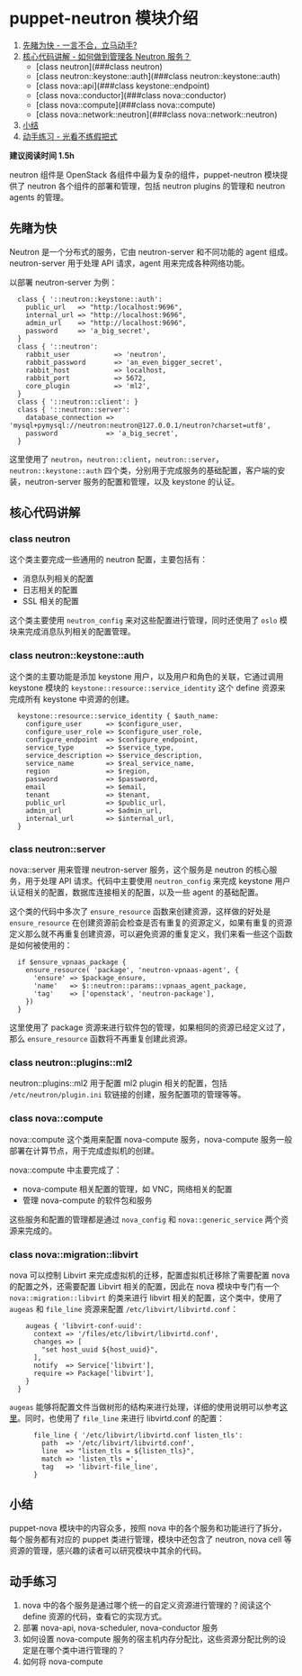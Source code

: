 # puppet-neutron 模块介绍
1. [先睹为快 - 一言不合，立马动手?](##先睹为快)
2. [核心代码讲解 - 如何做到管理各 Neutron 服务？](##核心代码讲解)
    - [class neutron](###class neutron)
    - [class neutron::keystone::auth](###class neutron::keystone::auth)
    - [class nova::api](###class keystone::endpoint)
    - [class nova::conductor](###class nova::conductor)
    - [class nova::compute](###class nova::compute)
    - [class nova::network::neutron](###class nova::network::neutron)
3. [小结](##小结)
4. [动手练习 - 光看不练假把式](##动手练习)

**建议阅读时间 1.5h**

neutron 组件是 OpenStack 各组件中最为复杂的组件，puppet-neutron 模块提供了 neutron 各个组件的部署和管理，包括 neutron plugins 的管理和 neutron agents 的管理。

## 先睹为快
Neutron 是一个分布式的服务，它由 neutron-server 和不同功能的 agent 组成。neutron-server 用于处理 API 请求，agent 用来完成各种网络功能。

以部署 neutron-server 为例：

```puppet
  class { '::neutron::keystone::auth':
    public_url   => "http:/localhost:9696",
    internal_url => "http://localhost:9696",
    admin_url    => "http://localhost:9696",
    password     => 'a_big_secret',
  }
  class { '::neutron':
    rabbit_user           => 'neutron',
    rabbit_password       => 'an_even_bigger_secret',
    rabbit_host           => localhost,
    rabbit_port           => 5672,
    core_plugin           => 'ml2',
  }
  class { '::neutron::client': }
  class { '::neutron::server':
    database_connection => 'mysql+pymysql://neutron:neutron@127.0.0.1/neutron?charset=utf8',
    password            => 'a_big_secret',
  }
```

这里使用了 `neutron`，`neutron::client`，`neutron::server`，`neutron::keystone::auth` 四个类，分别用于完成服务的基础配置，客户端的安装，neutron-server 服务的配置和管理，以及 keystone 的认证。

## 核心代码讲解
### class neutron
这个类主要完成一些通用的 neutron 配置，主要包括有：

* 消息队列相关的配置
* 日志相关的配置
* SSL 相关的配置

这个类主要使用 `neutron_config` 来对这些配置进行管理，同时还使用了 `oslo` 模块来完成消息队列相关的配置管理。

### class neutron::keystone::auth
这个类的主要功能是添加 keystone 用户，以及用户和角色的关联，它通过调用 keystone 模块的 `keystone::resource::service_identity` 这个 define 资源来完成所有 keystone 中资源的创建。

```puppet
  keystone::resource::service_identity { $auth_name:
    configure_user      => $configure_user,
    configure_user_role => $configure_user_role,
    configure_endpoint  => $configure_endpoint,
    service_type        => $service_type,
    service_description => $service_description,
    service_name        => $real_service_name,
    region              => $region,
    password            => $password,
    email               => $email,
    tenant              => $tenant,
    public_url          => $public_url,
    admin_url           => $admin_url,
    internal_url        => $internal_url,
  }

```

### class neutron::server
nova::server 用来管理 neutron-server 服务，这个服务是 neutron 的核心服务，用于处理 API 请求。代码中主要使用 `neutron_config` 来完成 keystone 用户认证相关的配置，数据库连接相关的配置，以及一些 agent 的基础配置。

这个类的代码中多次了 `ensure_resource` 函数来创建资源，这样做的好处是 `ensure_resource` 在创建资源前会检查是否有重复的资源定义，如果有重复的资源定义那么就不再重复创建资源，可以避免资源的重复定义，我们来看一些这个函数是如何被使用的：

```puppet
  if $ensure_vpnaas_package {
    ensure_resource( 'package', 'neutron-vpnaas-agent', {
      'ensure' => $package_ensure,
      'name'   => $::neutron::params::vpnaas_agent_package,
      'tag'    => ['openstack', 'neutron-package'],
    })
  }
```

这里使用了 package 资源来进行软件包的管理，如果相同的资源已经定义过了，那么 `ensure_resource` 函数将不再重复创建此资源。


### class neutron::plugins::ml2
neutron::plugins::ml2 用于配置 ml2 plugin 相关的配置，包括 `/etc/neutron/plugin.ini` 软链接的创建，服务配置项的管理等等。

### class nova::compute
nova::compute 这个类用来配置 nova-compute 服务，nova-compute 服务一般部署在计算节点，用于完成虚拟机的创建。

nova::compute 中主要完成了：

* nova-compute 相关配置的管理，如 VNC，网络相关的配置
* 管理 nova-compute 的软件包和服务

这些服务和配置的管理都是通过 `nova_config` 和 `nova::generic_service` 两个资源来完成的。

### class nova::migration::libvirt
nova 可以控制 Libvirt 来完成虚拟机的迁移，配置虚拟机迁移除了需要配置 nova 的配置之外，还需要配置 Libvirt 相关的配置，因此在 nova 模块中专门有一个 `nova::migration::libvirt` 的类来进行 libvirt 相关的配置，这个类中，使用了 `augeas` 和 `file_line` 资源来配置 `/etc/libvirt/libvirtd.conf`：

```puppet
    augeas { 'libvirt-conf-uuid':
      context => '/files/etc/libvirt/libvirtd.conf',
      changes => [
        "set host_uuid ${host_uuid}",
      ],
      notify  => Service['libvirt'],
      require => Package['libvirt'],
    }
  }
```

`augeas` 能够将配置文件当做树形的结构来进行处理，详细的使用说明可以参考[这里](https://projects.puppetlabs.com/projects/1/wiki/puppet_augeas)。同时，也使用了 `file_line` 来进行 libvirtd.conf 的配置：

```puppet
      file_line { '/etc/libvirt/libvirtd.conf listen_tls':
        path  => '/etc/libvirt/libvirtd.conf',
        line  => "listen_tls = ${listen_tls}",
        match => 'listen_tls =',
        tag   => 'libvirt-file_line',
      }
  ```
  
 ## 小结
 puppet-nova 模块中的内容众多，按照 nova 中的各个服务和功能进行了拆分，每个服务都有对应的 puppet 类进行管理，模块中还包含了 neutron, nova cell 等资源的管理，感兴趣的读者可以研究模块中其余的代码。
 
 ## 动手练习
1. nova 中的各个服务是通过哪个统一的自定义资源进行管理的？阅读这个 define 资源的代码，查看它的实现方式。
2. 部署 nova-api, nova-scheduler, nova-conductor 服务
3. 如何设置 nova-compute 服务的宿主机内存分配比，这些资源分配比例的设定是在哪个类中进行管理的？
4. 如何将 nova-compute


